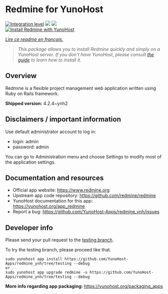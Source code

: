 <!--
N.B.: This README was automatically generated by https://github.com/YunoHost/apps/tree/master/tools/README-generator
It shall NOT be edited by hand.
-->

# Redmine for YunoHost

[![Integration level](https://dash.yunohost.org/integration/redmine.svg)](https://dash.yunohost.org/appci/app/redmine) ![](https://ci-apps.yunohost.org/ci/badges/redmine.status.svg) ![](https://ci-apps.yunohost.org/ci/badges/redmine.maintain.svg)  
[![Install Redmine with YunoHost](https://install-app.yunohost.org/install-with-yunohost.svg)](https://install-app.yunohost.org/?app=redmine)

*[Lire ce readme en français.](./README_fr.md)*

> *This package allows you to install Redmine quickly and simply on a YunoHost server.
If you don't have YunoHost, please consult [the guide](https://yunohost.org/#/install) to learn how to install it.*

## Overview

Redmine is a flexible project management web application written using Ruby on Rails framework.


**Shipped version:** 4.2.4~ynh2



## Disclaimers / important information

Use default administrator account to log in:

- login: admin
- password: admin

You can go to Administration menu and choose Settings to modify most of the application settings.

## Documentation and resources

* Official app website: https://www.redmine.org
* Upstream app code repository: https://github.com/redmine/redmine
* YunoHost documentation for this app: https://yunohost.org/app_redmine
* Report a bug: https://github.com/YunoHost-Apps/redmine_ynh/issues

## Developer info

Please send your pull request to the [testing branch](https://github.com/YunoHost-Apps/redmine_ynh/tree/testing).

To try the testing branch, please proceed like that.
```
sudo yunohost app install https://github.com/YunoHost-Apps/redmine_ynh/tree/testing --debug
or
sudo yunohost app upgrade redmine -u https://github.com/YunoHost-Apps/redmine_ynh/tree/testing --debug
```

**More info regarding app packaging:** https://yunohost.org/packaging_apps